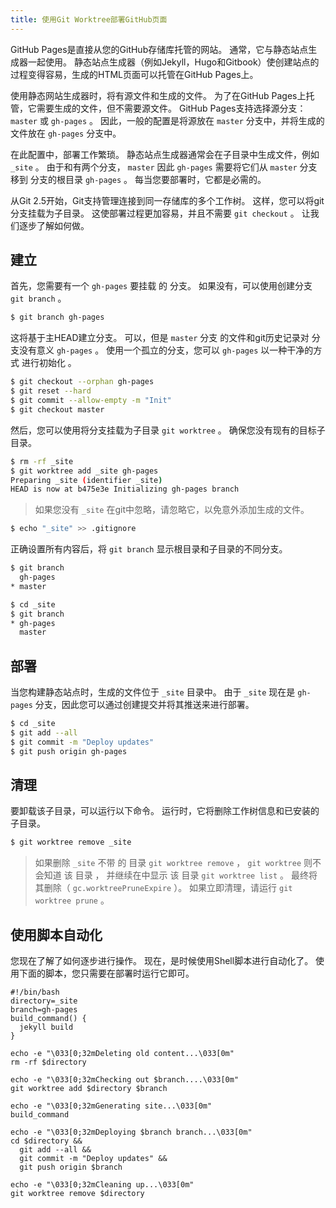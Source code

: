 ```yaml
---
title: 使用Git Worktree部署GitHub页面
---
```

GitHub Pages是直接从您的GitHub存储库托管的网站。 通常，它与静态站点生成器一起使用。 静态站点生成器（例如Jekyll，Hugo和Gitbook）使创建站点的过程变得容易，生成的HTML页面可以托管在GitHub Pages上。

使用静态网站生成器时，将有源文件和生成的文件。 为了在GitHub Pages上托管，它需要生成的文件，但不需要源文件。 GitHub Pages支持选择源分支： `master` 或 `gh-pages` 。 因此，一般的配置是将源放在 `master` 分支中，并将生成的文件放在 `gh-pages` 分支中。

在此配置中，部署工作繁琐。 静态站点生成器通常会在子目录中生成文件，例如 `_site` 。 由于和有两个分支， `master` 因此 `gh-pages` 需要将它们从 `master` 分支 移到 分支的根目录 `gh-pages` 。 每当您要部署时，它都是必需的。

从Git 2.5开始，Git支持管理连接到同一存储库的多个工作树。 这样，您可以将git分支挂载为子目录。 这使部署过程更加容易，并且不需要 `git checkout` 。 让我们逐步了解如何做。

## 建立

首先，您需要有一个 `gh-pages` 要挂载 的 分支。 如果没有，可以使用创建分支 `git branch` 。

```bash
$ git branch gh-pages
```

这将基于主HEAD建立分支。 可以，但是 `master` 分支 的文件和git历史记录对 分支没有意义 `gh-pages` 。 使用一个孤立的分支，您可以 `gh-pages` 以一种干净的方式 进行初始化 。

```bash
$ git checkout --orphan gh-pages
$ git reset --hard
$ git commit --allow-empty -m "Init"
$ git checkout master
```

然后，您可以使用将分支挂载为子目录 `git worktree` 。 确保您没有现有的目标子目录。

```bash
$ rm -rf _site
$ git worktree add _site gh-pages
Preparing _site (identifier _site)
HEAD is now at b475e3e Initializing gh-pages branch
```

> 如果您没有 `_site` 在git中忽略，请忽略它，以免意外添加生成的文件。

```bash
$ echo "_site" >> .gitignore
```

正确设置所有内容后，将 `git branch` 显示根目录和子目录的不同分支。

```bash
$ git branch
  gh-pages
* master

$ cd _site
$ git branch
* gh-pages
  master
```

## 部署

当您构建静态站点时，生成的文件位于 `_site` 目录中。 由于 `_site` 现在是 `gh-pages` 分支，因此您可以通过创建提交并将其推送来进行部署。

```bash
$ cd _site
$ git add --all
$ git commit -m "Deploy updates"
$ git push origin gh-pages
```

## 清理

要卸载该子目录，可以运行以下命令。 运行时，它将删除工作树信息和已安装的子目录。

```bash
$ git worktree remove _site
```

> 如果删除 `_site` 不带 的 目录 `git worktree remove` ， `git worktree` 则不会知道 该 目录 ， 并继续在中显示 该 目录 `git worktree list` 。 最终将其删除（ `gc.worktreePruneExpire` ）。 如果立即清理，请运行 `git worktree prune` 。

## 使用脚本自动化

您现在了解了如何逐步进行操作。 现在，是时候使用Shell脚本进行自动化了。 使用下面的脚本，您只需要在部署时运行它即可。

```shell
#!/bin/bash
directory=_site
branch=gh-pages
build_command() {
  jekyll build
}

echo -e "\033[0;32mDeleting old content...\033[0m"
rm -rf $directory

echo -e "\033[0;32mChecking out $branch....\033[0m"
git worktree add $directory $branch

echo -e "\033[0;32mGenerating site...\033[0m"
build_command

echo -e "\033[0;32mDeploying $branch branch...\033[0m"
cd $directory &&
  git add --all &&
  git commit -m "Deploy updates" &&
  git push origin $branch

echo -e "\033[0;32mCleaning up...\033[0m"
git worktree remove $directory
```